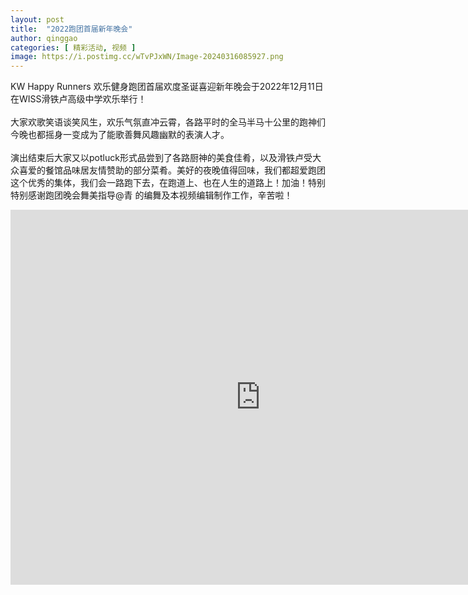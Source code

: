 ```yaml
---
layout: post
title:  "2022跑团首届新年晚会"
author: qinggao
categories: [ 精彩活动, 视频 ]
image: https://i.postimg.cc/wTvPJxWN/Image-20240316085927.png
---
```


KW Happy Runners 欢乐健身跑团首届欢度圣诞喜迎新年晚会于2022年12月11日在WISS滑铁卢高级中学欢乐举行！
<br/><br/>
大家欢歌笑语谈笑风生，欢乐气氛直冲云霄，各路平时的全马半马十公里的跑神们今晚也都摇身一变成为了能歌善舞风趣幽默的表演人才。<br/><br/>
演出结束后大家又以potluck形式品尝到了各路厨神的美食佳肴，以及滑铁卢受大众喜爱的餐馆品味居友情赞助的部分菜肴。美好的夜晚值得回味，我们都超爱跑团这个优秀的集体，我们会一路跑下去，在跑道上、也在人生的道路上！加油！特别特别感谢跑团晚会舞美指导@青 的编舞及本视频编辑制作工作，辛苦啦！


<iframe width="800" height="600" src="https://www.youtube.com/embed/mg8Q-8i7lXw?si=PPVaAcQXByiXggVO" title="YouTube video player" frameborder="0" allow="accelerometer; autoplay; clipboard-write; encrypted-media; gyroscope; picture-in-picture; web-share" allowfullscreen></iframe>